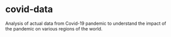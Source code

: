 # covid-data
Analysis of actual data from Covid-19 pandemic to understand the impact of the pandemic on various regions of the world.
